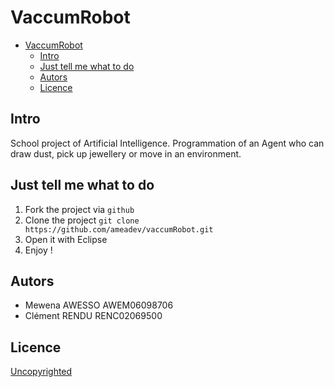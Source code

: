 # VaccumRobot

- [VaccumRobot](#vaccumrobot)
  - [Intro](#intro)
  - [Just tell me what to do](#just-tell-me-what-to-do)  
  - [Autors](#autors)
  - [Licence](#licence)

<!-- END doctoc generated TOC please keep comment here to allow auto update -->

## Intro

School project of Artificial Intelligence.
Programmation of an Agent who can draw dust, pick up jewellery or move in an environment.

## Just tell me what to do

1. Fork the project via `github`
1. Clone the project `git clone https://github.com/ameadev/vaccumRobot.git`
1. Open it with Eclipse
1. Enjoy !

## Autors

-	Mewena AWESSO  AWEM06098706
-	Clément RENDU  RENC02069500

## Licence

[Uncopyrighted](http://zenhabits.net/uncopyright/)
